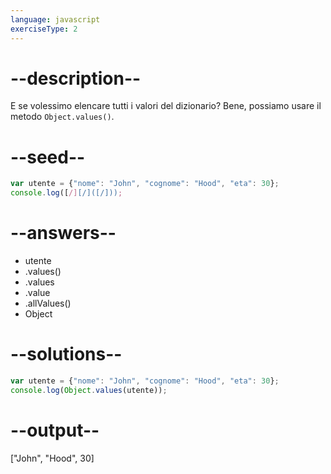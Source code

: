 ```yaml
---
language: javascript
exerciseType: 2
---
```


# --description--

E se volessimo elencare tutti i valori del dizionario?
Bene, possiamo usare il metodo `Object.values()`.

# --seed--

```javascript
var utente = {"nome": "John", "cognome": "Hood", "eta": 30};
console.log([/][/]([/]));
```

# --answers--

- utente
- .values()
- .values
- .value
- .allValues()
- Object

# --solutions--

```javascript
var utente = {"nome": "John", "cognome": "Hood", "eta": 30};
console.log(Object.values(utente));
```

# --output--

["John", "Hood", 30]
